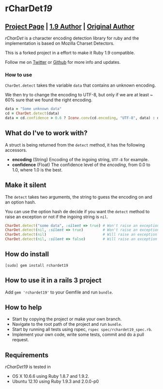 # rCharDet*19*

## [Project Page](http://rubyforge.org/projects/rchardet) | [1.9 Author](https://github.com/edouard/rchardet) | [Original Author](https://github.com/jmhodges/rchardet)

*rCharDet* is a character encoding detection library for ruby and the implementation is based on Mozilla Charset Detectors. 

This is a forked project in a effort to make it Ruby 1.9 compatible.

Follow me on [Twitter](http://twitter.com/linusoleander) or [Github](https://github.com/oleander) for more info and updates.

### How to use

`CharDet.detect` takes the variable `data` that contains an unknown encoding.

We then try to change the encoding to UTF-8, but only if we are at least ~ 60% sure that we found the right encoding.

```` ruby
data = "Some unknown data"
cd = CharDet.detect(data)
data = cd.confidence > 0.6 ? Iconv.conv(cd.encoding, "UTF-8", data) : data
````

## What do I've to work with?

A struct is being returned from the `detect` method, it has the following accessors.

- **encoding** (String) Encoding of the ingoing string, `UTF-8` for example.
- **confidence** (Float) The confidence level of the *encoding*, from 0.0 to 1.0, where 1.0 is the best.

## Make it silent

The `detect` takes two arguments, the string to guess the encoding on and an option hash.

You can use the option hash de decide if you want the `detect` method to raise an exception or not if the ingoing string is `nil`.

```` ruby
CharDet.detect("some data", :silent => true) # Won't raise an exception
CharDet.detect(nil, :silent => true)         # Won't raise an exception
CharDet.detect(nil)                          # Will raise an exception
CharDet.detect(nil, :silent => false)        # Will raise an exception
````
   
## How do install

    [sudo] gem install rchardet19
    
## How to use it in a rails 3 project

Add `gem 'rchardet19'` to your Gemfile and run `bundle`.

## How to help

- Start by copying the project or make your own branch.
- Navigate to the root path of the project and run `bundle`.
- Start by running all tests using rspec, `rspec spec/rchardet19_spec.rb`.
- Implement your own code, write some tests, commit and do a pull request.

## Requirements

*rCharDet19* is tested in 
- OS X 10.6.6 using Ruby 1.8.7 and 1.9.2.
- Ubuntu 12.10 using Ruby 1.9.3 and 2.0.0-p0
